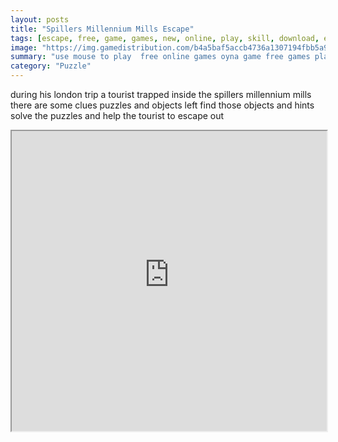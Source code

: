 ```yaml
---
layout: posts
title: "Spillers Millennium Mills Escape"
tags: [escape, free, game, games, new, online, play, skill, download, eight, spillers, millennium, mills, free, online, games, oyna, game, free, games, play, play, games]
image: "https://img.gamedistribution.com/b4a5baf5accb4736a1307194fbb5a93c.jpg"
summary: "use mouse to play  free online games oyna game free games play play games"
category: "Puzzle"
---
```


during his london trip a tourist trapped inside the spillers millennium mills there are some clues puzzles and objects left find those objects and hints solve the puzzles and help the tourist to escape out

<iframe width="100%" height="480px;" src="https://flash.gamedistribution.com?game=b4a5baf5accb4736a1307194fbb5a93c"></iframe>